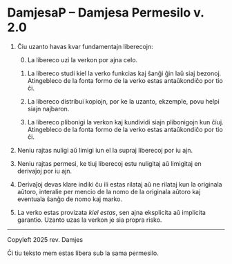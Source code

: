 # DamjesaP – Damjesa Permesilo v. 2.0

1. Ĉiu uzanto havas kvar fundamentajn liberecojn:

    0. La libereco uzi la verkon por ajna celo.

    1. La libereco studi kiel la verko funkcias kaj ŝanĝi ĝin laŭ siaj bezonoj.
       Atingebleco de la fonta formo de la verko estas antaŭkondiĉo por tio ĉi.

    2. La libereco distribui kopiojn, por ke la uzanto, ekzemple, povu helpi siajn najbaron.

    3. La libereco plibonigi la verkon kaj kundividi siajn plibonigojn kun ĉiuj.
       Atingebleco de la fonta formo de la verko estas antaŭkondiĉo por tio ĉi.

2. Neniu rajtas nuligi aŭ limigi iun el la supraj liberecoj por iu ajn.

3. Neniu rajtas permesi, ke tiuj liberecoj estu nuligitaj aŭ limigitaj
   en derivaĵoj por iu ajn.

4. Derivaĵoj devas klare indiki ĉu ili estas rilataj aŭ ne rilataj kun la originala aŭtoro,
   interalie per mencio de la nomo de la originala aŭtoro kaj eventuala ŝanĝo de nomo kaj marko.

5. La verko estas provizata _kiel estas_, sen ajna eksplicita aŭ implicita garantio.
   Uzanto uzas la verkon je sia propra risko.

---

Copyleft 2025 rev. Damjes

Ĉi tiu teksto mem estas libera sub la sama permesilo.
